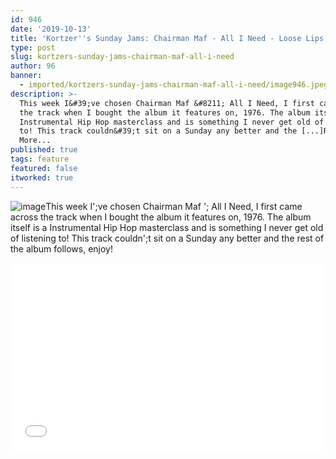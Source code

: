 ```yaml
---
id: 946
date: '2019-10-13'
title: 'Kortzer''s Sunday Jams: Chairman Maf - All I Need - Loose Lips'
type: post
slug: kortzers-sunday-jams-chairman-maf-all-i-need
author: 96
banner:
  - imported/kortzers-sunday-jams-chairman-maf-all-i-need/image946.jpeg
description: >-
  This week I&#39;ve chosen Chairman Maf &#8211; All I Need, I first came across
  the track when I bought the album it features on, 1976. The album itself is a
  Instrumental Hip Hop masterclass and is something I never get old of listening
  to! This track couldn&#39;t sit on a Sunday any better and the [...]Read
  More...
published: true
tags: feature
featured: false
itworked: true
---
```

![image](../imported/kortzers-sunday-jams-chairman-maf-all-i-need/image946.jpeg)This week I';ve chosen Chairman Maf '; All I Need, I first came across the track when I bought the album it features on, 1976. The album itself is a Instrumental Hip Hop masterclass and is something I never get old of listening to! This track couldn';t sit on a Sunday any better and the rest of the album follows, enjoy!

<iframe width='100%' height='300' scrolling='no' frameborder='no' allow='autoplay' src='//www.youtube.com/embed/2Q2KcA1H748?wmode=opaque'></iframe>